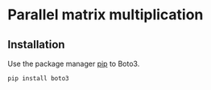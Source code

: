 # Parallel matrix multiplication



## Installation

Use the package manager [pip](https://pip.pypa.io/en/stable/) to Boto3.

```bash
pip install boto3
```
